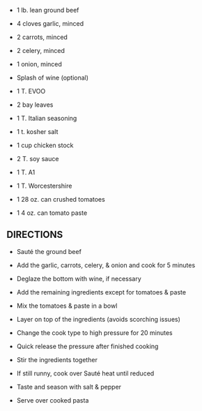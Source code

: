 - 1 lb. lean ground beef

- 4 cloves garlic, minced

- 2 carrots, minced

- 2 celery, minced

- 1 onion, minced

- Splash of wine (optional)

- 1 T. EVOO

- 2 bay leaves

- 1 T. Italian seasoning

- 1 t. kosher salt

- 1 cup chicken stock

- 2 T. soy sauce

- 1 T. A1

- 1 T. Worcestershire

- 1 28 oz. can crushed tomatoes

- 1 4 oz. can tomato paste

## DIRECTIONS

- Sauté the ground beef

- Add the garlic, carrots, celery, & onion and cook for 5 minutes

- Deglaze the bottom with wine, if necessary

- Add the remaining ingredients except for tomatoes & paste

- Mix the tomatoes & paste in a bowl

- Layer on top of the ingredients (avoids scorching issues)

- Change the cook type to high pressure for 20 minutes

- Quick release the pressure after finished cooking

- Stir the ingredients together

- If still runny, cook over Sauté heat until reduced

- Taste and season with salt & pepper

- Serve over cooked pasta
